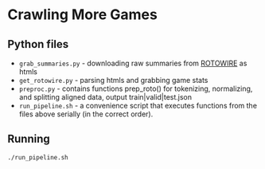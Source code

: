 # Crawling More Games

## Python files

* `grab_summaries.py` - downloading raw summaries from [ROTOWIRE](https://www.rotowire.com/basketball/game-recaps.php) as htmls
* `get_rotowire.py` - parsing htmls and grabbing game stats
* `preproc.py` - contains functions prep_roto() for tokenizing, normalizing, and splitting aligned data, output train|valid|test.json
* `run_pipeline.sh` - a convenience script that executes functions from the files above serially (in the correct order).

## Running

```
./run_pipeline.sh
```